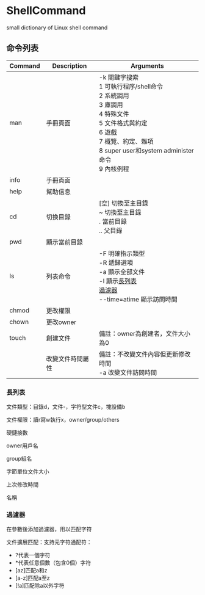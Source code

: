 # ShellCommand
small dictionary of Linux shell command



## 命令列表

| Command | Description      | Arguments                                                    |
| ------- | ---------------- | ------------------------------------------------------------ |
| man     | 手冊頁面         | -k 關鍵字搜索<br/>1 可執行程序/shell命令<br/>2 系統調用<br/>3 庫調用<br/>4 特殊文件<br/>5 文件格式與約定<br/>6 遊戲<br/>7 概覽、約定、雜項<br/>8 super user和system administer命令<br/>9 內核例程 |
| info    | 手冊頁面         |                                                              |
| help    | 幫助信息         |                                                              |
| cd      | 切換目錄         | [空] 切換至主目錄<br/>~ 切換至主目錄<br/>. 當前目錄<br/>.. 父目錄 |
| pwd     | 顯示當前目錄     |                                                              |
| ls      | 列表命令         | -F 明確指示類型<br/>-R 遞歸選項<br/>-a 顯示全部文件<br/>-l 顯示[長列表](#長列表)<br/>[過濾器](#過濾器)<br/>--time=atime 顯示訪問時間 |
| chmod   | 更改權限         |                                                              |
| chown   | 更改owner        |                                                              |
| touch   | 創建文件         | 備註：owner為創建者，文件大小為0                             |
|         | 改變文件時間屬性 | 備註：不改變文件內容但更新修改時間<br/>-a 改變文件訪問時間   |

### 長列表

文件類型：目錄d，文件-，字符型文件c，塊設備b

文件權限：讀r寫w執行x，owner/group/others

硬鏈接數

owner用戶名

group組名

字節單位文件大小

上次修改時間

名稱

### 過濾器

在參數後添加過濾器，用以匹配字符

文件擴展匹配：支持元字符通配符：

* ?代表一個字符
* *代表任意個數（包含0個）字符
* [az]匹配a和z
* [a-z]匹配a至z
* [!a]匹配除a以外字符